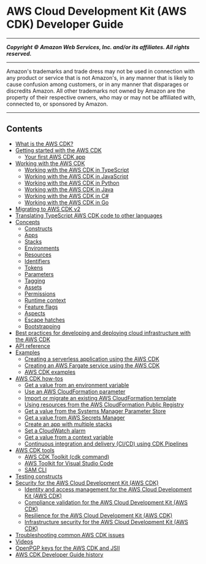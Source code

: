 # AWS Cloud Development Kit (AWS CDK) Developer Guide

-----
*****Copyright &copy; Amazon Web Services, Inc. and/or its affiliates. All rights reserved.*****

-----
Amazon's trademarks and trade dress may not be used in 
     connection with any product or service that is not Amazon's, 
     in any manner that is likely to cause confusion among customers, 
     or in any manner that disparages or discredits Amazon. All other 
     trademarks not owned by Amazon are the property of their respective
     owners, who may or may not be affiliated with, connected to, or 
     sponsored by Amazon.

-----
## Contents
+ [What is the AWS CDK?](home.md)
+ [Getting started with the AWS CDK](getting_started.md)
   + [Your first AWS CDK app](hello_world.md)
+ [Working with the AWS CDK](work-with.md)
   + [Working with the AWS CDK in TypeScript](work-with-cdk-typescript.md)
   + [Working with the AWS CDK in JavaScript](work-with-cdk-javascript.md)
   + [Working with the AWS CDK in Python](work-with-cdk-python.md)
   + [Working with the AWS CDK in Java](work-with-cdk-java.md)
   + [Working with the AWS CDK in C#](work-with-cdk-csharp.md)
   + [Working with the AWS CDK in Go](work-with-cdk-go.md)
+ [Migrating to AWS CDK v2](work-with-cdk-v2.md)
+ [Translating TypeScript AWS CDK code to other languages](multiple_languages.md)
+ [Concepts](core_concepts.md)
   + [Constructs](constructs.md)
   + [Apps](apps.md)
   + [Stacks](stacks.md)
   + [Environments](environments.md)
   + [Resources](resources.md)
   + [Identifiers](identifiers.md)
   + [Tokens](tokens.md)
   + [Parameters](parameters.md)
   + [Tagging](tagging.md)
   + [Assets](assets.md)
   + [Permissions](permissions.md)
   + [Runtime context](context.md)
   + [Feature flags](featureflags.md)
   + [Aspects](aspects.md)
   + [Escape hatches](cfn_layer.md)
   + [Bootstrapping](bootstrapping.md)
+ [Best practices for developing and deploying cloud infrastructure with the AWS CDK](best-practices.md)
+ [API reference](reference.md)
+ [Examples](examples.md)
   + [Creating a serverless application using the AWS CDK](serverless_example.md)
   + [Creating an AWS Fargate service using the AWS CDK](ecs_example.md)
   + [AWS CDK examples](about_examples.md)
+ [AWS CDK how-tos](how_tos.md)
   + [Get a value from an environment variable](get_env_var.md)
   + [Use an AWS CloudFormation parameter](get_cfn_param.md)
   + [Import or migrate an existing AWS CloudFormation template](use_cfn_template.md)
   + [Using resources from the AWS CloudFormation Public Registry](use_cfn_public_registry.md)
   + [Get a value from the Systems Manager Parameter Store](get_ssm_value.md)
   + [Get a value from AWS Secrets Manager](get_secrets_manager_value.md)
   + [Create an app with multiple stacks](stack_how_to_create_multiple_stacks.md)
   + [Set a CloudWatch alarm](how_to_set_cw_alarm.md)
   + [Get a value from a context variable](get_context_var.md)
   + [Continuous integration and delivery (CI/CD) using CDK Pipelines](cdk_pipeline.md)
+ [AWS CDK tools](tools.md)
   + [AWS CDK Toolkit (cdk command)](cli.md)
   + [AWS Toolkit for Visual Studio Code](vscode.md)
   + [SAM CLI](sam.md)
+ [Testing constructs](testing.md)
+ [Security for the AWS Cloud Development Kit (AWS CDK)](security.md)
   + [Identity and access management for the AWS Cloud Development Kit (AWS CDK)](security-iam.md)
   + [Compliance validation for the AWS Cloud Development Kit (AWS CDK)](compliance-validation.md)
   + [Resilience for the AWS Cloud Development Kit (AWS CDK)](disaster-recovery-resiliency.md)
   + [Infrastructure security for the AWS Cloud Development Kit (AWS CDK)](infrastructure-security.md)
+ [Troubleshooting common AWS CDK issues](troubleshooting.md)
+ [Videos](videos.md)
+ [OpenPGP keys for the AWS CDK and JSII](pgp-keys.md)
+ [AWS CDK Developer Guide history](doc-history.md)